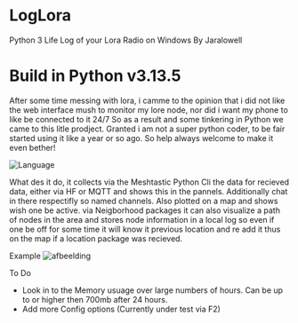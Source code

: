 # LogLora
Python 3 Life Log of your Lora Radio on Windows
By Jaralowell

# Build in Python v3.13.5

After some time messing with lora, i camme to the opinion that i did not like the web interface mush to monitor my lore node, nor did i want my phone to like be connected to it 24/7 So as a result and some tinkering in Python we came to this litle prodject. Granted i am not a super python coder, to be fair started using it like a year or so ago. So help always welcome to make it even bether!

![Language](https://img.shields.io/badge/language-Python-blue.svg)

What des it do, it collects via the Meshtastic Python Cli the data for recieved data, either via HF or MQTT and shows this in the pannels. Additionally chat in there respectifly so named channels. Also plotted on a map and shows wish one be active.
via Neigborhood packages it can also visualize a path of nodes in the area and stores node information in a local log so even if one be off for some time it will know it previous location and re add it thus on the map if a location package was recieved.

Example
![afbeelding](https://i.gyazo.com/996c6e268b16f6c974b00e3e29d524b7.png)

To Do
* Look in to the Memory usuage over large numbers of hours. Can be up to or higher then 700mb after 24 hours.
* Add more Config options (Currently under test via F2)

